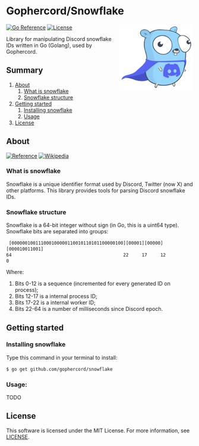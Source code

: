 # Gophercord/Snowflake
<img src=".etc/pictures/gopher/gopher-with-discord-logo.png" align="right" width=200>

[![Go Reference](https://pkg.go.dev/badge/github.com/gophercord/snowflake.svg)](https://pkg.go.dev/github.com/gophercord/snowflake)
[![License](https://img.shields.io/badge/License-GPL-blue.svg)](https://github.com/gophercord/snowflake/blob/master/LICENSE)

Library for manipulating Discord snowflake IDs written in Go (Golang), used by Gophercord.

## Summary
1. [About](#about)
    1. [What is snowflake](#what-is-snowflake)
    2. [Snowflake structure](#snowflake-structure)
2. [Getting started](#getting-started)
    1. [Installing snowflake](#installing-snowflake)
    2. [Usage](#usage)
3. [License](#license)

## About
[![Reference](https://img.shields.io/badge/Discord%20Developers-Reference-blue.svg?logo=discord)](https://discord.com/developers/docs/reference#snowflakes-snowflake-id-format-structure-left-to-right)
[![Wikipedia](https://img.shields.io/badge/Wikipedia-Snowflake%20ID-blue.svg?logo=wikipedia)](https://en.wikipedia.org/wiki/Snowflake_ID)

### What is snowflake
Snowflake is a unique identifier format used by Discord, Twitter (now X) and other platforms. This library provides tools for parsing Discord snowflake IDs.

### Snowflake structure
Snowflake is a 64-bit integer without sign (in Go, this is a uint64 type). Snowflake bits are separated into groups:
```
 [000000100111000100000110010110101100000100][00001][00000][000010011001]
64                                          22     17     12             0
```
Where:
1. Bits 0-12 is a sequence (incremented for every generated ID on process);
2. Bits 12-17 is a internal process ID;
3. Bits 17-22 is a internal worker ID;
4. Bits 22-64 is a number of milliseconds since Discord epoch.

## Getting started
### Installing snowflake
Type this command in your terminal to install:
```bash
$ go get github.com/gophercord/snowflake
```

### Usage:
TODO

## License
This software is licensed under the MIT License. For more information, see [LICENSE](./LICENSE.md).
